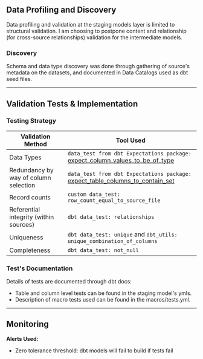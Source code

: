 ## Data Profiling and Discovery
Data profiling and validation at the staging models layer is limited to structural validation. I am choosing to postpone content and relationship (for cross-source relationships) validation for the intermediate models.

### Discovery
Schema and data type discovery was done through gathering of source's metadata on the datasets, and documented in Data Catalogs used as dbt seed files.

---
## Validation Tests & Implementation

### Testing Strategy

| Validation Method                      | Tool Used                                                                                                                                                                                                              |
| -------------------------------------- | ---------------------------------------------------------------------------------------------------------------------------------------------------------------------------------------------------------------------- |
| Data Types                             | `data_test from dbt Expectations package:` [expect_column_values_to_be_of_type](https://github.com/calogica/dbt-expectations/blob/0.10.4/macros/schema_tests/column_values_basic/expect_column_values_to_be_of_type.sql) |
| Redundancy by way of column selection  | `data_test from dbt Expectations package:` [expect_table_columns_to_contain_set](https://github.com/calogica/dbt-expectations/tree/0.10.4/?tab=readme-ov-file#expect_table_columns_to_contain_set)                       |
| Record counts                          | `custom data_test: row_count_equal_to_source_file`                                                                                                                                                                       |
| Referential integrity (within sources) | `dbt data_test: relationships`                                                                                                                                                                                           |
| Uniqueness                             | `dbt data_test: unique` and `dbt_utils: unique_combination_of_columns`                                                                                                   |
| Completeness                           | `dbt data_test: not_null`                                                                                                                                                                                                |

### Test's Documentation
Details of tests are documented through dbt docs:
- Table and column level tests can be found in the staging model's ymls.
- Description of macro tests used can be found in the macros/tests.yml.
---
## Monitoring
**Alerts Used:**
-  Zero tolerance threshold: dbt models will fail to build if tests fail
